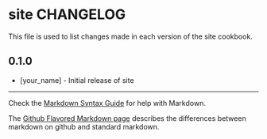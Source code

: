 site CHANGELOG
==============

This file is used to list changes made in each version of the site cookbook.

0.1.0
-----
- [your_name] - Initial release of site

- - -
Check the [Markdown Syntax Guide](http://daringfireball.net/projects/markdown/syntax) for help with Markdown.

The [Github Flavored Markdown page](http://github.github.com/github-flavored-markdown/) describes the differences between markdown on github and standard markdown.
